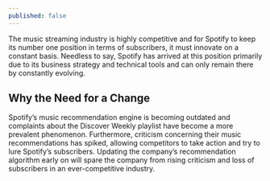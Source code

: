 ```yaml
---
published: false
---
```

The music streaming industry is highly competitive and for Spotify to keep its number one position in terms of subscribers, it must innovate on a constant basis. Needless to say, Spotify has arrived at this position primarily due to its business strategy and technical tools and can only remain there by constantly evolving.<br>

## Why the Need for a Change<br>
Spotify’s music recommendation engine is becoming outdated and complaints about the Discover Weekly playlist have become a more prevalent phenomenon. Furthermore, criticism concerning their music recommendations has spiked, allowing competitors to take action and try to lure Spotify’s subscribers. Updating the company’s recommendation algorithm early on will spare the company from rising criticism and loss of subscribers in an ever-competitive industry.<br>
